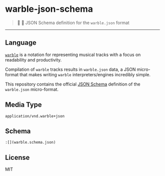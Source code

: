 # warble-json-schema
> :triangular_ruler: :musical_score: JSON Schema definition for the `warble.json` format
---

## Language

[`warble`](https://github.com/slurmulon/warble) is a notation for representing musical tracks with a focus on readability and productivity.

Compilation of `warble` tracks results in `warble.json` data, a JSON micro-format that makes writing `warble` interpreters/engines incredibly simple.

This repository contains the official [JSON Schema](http://json-schema.org/) definition of the `warble.json` micro-format.

## Media Type

`application/vnd.warble+json`

## Schema

```
:[](warble.schema.json)
```

## License

MIT
